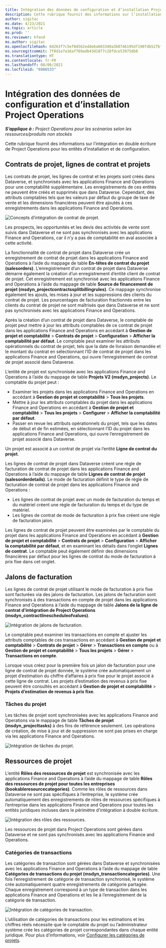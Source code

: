```yaml
---
title: Intégration des données de configuration et d’installation Project Operations
description: Cette rubrique fournit des informations sur l’installation et la configuration de mappages à double écriture Project Operations.
author: sigitac
ms.date: 4/23/2021
ms.topic: article
ms.prod: ''
ms.reviewer: kfend
ms.author: sigitac
ms.openlocfilehash: 6d263f7c5ef0d562edde6a603340a3b8746195df190fdb527bfa40297f68eed2
ms.sourcegitcommit: 7f8d1e7a16af769adb43d1877c28fdce53975db8
ms.translationtype: HT
ms.contentlocale: fr-FR
ms.lasthandoff: 08/06/2021
ms.locfileid: "6986533"
---
```

# <a name="project-operations-setup-and-configuration-data-integration"></a>Intégration des données de configuration et d’installation Project Operations

_**S’applique à :** Project Operations pour les scénarios selon les ressources/produits non stockés_

Cette rubrique fournit des informations sur l’intégration en double écriture de Project Operations pour les entités d’installation et de configuration.

## <a name="project-contracts-contract-lines-and-projects"></a>Contrats de projet, lignes de contrat et projets

Les contrats de projet, les lignes de contrat et les projets sont créés dans Dataverse, et synchronisés avec les applications Finance and Operations pour une comptabilité supplémentaire. Les enregistrements de ces entités ne peuvent être créés et supprimés que dans Dataverse. Cependant, des attributs comptables tels que les valeurs par défaut du groupe de taxe de vente et les dimensions financières peuvent être ajoutés à ces enregistrements dans les applications Finance and Operations.

  ![Concepts d’intégration de contrat de projet.](./media/1ProjectContract.jpg)

Les prospects, les opportunités et les devis des activités de vente sont suivis dans Dataverse et ne sont pas synchronisés avec les applications Finance and Operations, car il n’y a pas de comptabilité en aval associée à cette activité.

La fonctionnalité de contrat de projet dans Dataverse crée un enregistrement de contrat de projet dans les applications Finance and Operations à l’aide du mappage de table **En-têtes de contrat du projet (salesorders)**. L’enregistrement d’un contrat de projet dans Dataverse démarre également la création d’un enregistrement d’entité client de contrat de projet. Cet enregistrement est synchronisé avec les applications Finance and Operations à l’aide du mappage de table **Source de financement de projet (msdyn\_projectcontractssplitbillingrules)**. Ce mappage synchronise également les ajouts, les mises à jour et les suppressions des clients du contrat de projet. Les pourcentages de facturation fractionnés entre les clients du contrat de projet ne sont maîtrisés que dans Dataverse et ne sont pas synchronisés avec les applications Finance and Operations.

Après la création d’un contrat de projet dans Dataverse, le comptable de projet peut mettre à jour les attributs comptables de ce contrat de projet dans les applications Finance and Operations en accédant à **Gestion de projet et comptabilité** > **Contrats de projet** > **Configuration** > **Afficher la comptabilité par défaut**. Le comptable peut examiner les attributs opérationnels du contrat de projet, tels que la date de livraison demandée et le montant du contrat en sélectionnant l’ID de contrat de projet dans les applications Finance and Operations, qui ouvre l’enregistrement de contrat de projet associé dans Dataverse.

L’entité de projet est synchronisée avec les applications Finance and Operations à l’aide du mappage de table **Projets V2 (msdyn\_projects)**. Le comptable du projet peut :

  - Examiner les projets dans les applications Finance and Operations en accédant à **Gestion de projet et comptabilité** > **Tous les projets**. 
  - Mettre à jour les attributs comptables du projet dans les applications Finance and Operations en accédant à **Gestion de projet et comptabilité** > **Tous les projets** > **Configurer** > **Afficher la comptabilité par défaut**.  
  - Passer en revue les attributs opérationnels du projet, tels que les dates de début et de fin estimées, en sélectionnant l’ID du projet dans les applications Finance and Operations, qui ouvre l’enregistrement de projet associé dans Dataverse.

Un projet est associé à un contrat de projet via l’entité **Ligne de contrat du projet**.

Les lignes de contrat de projet dans Dataverse créent une règle de facturation de contrat de projet dans les applications Finance and Operations à l’aide du mappage de table **Lignes de contrat de projet (salesorderdetails)**. Le mode de facturation définit le type de règle de facturation de contrat de projet dans les applications Finance and Operations :

  - Les lignes de contrat de projet avec un mode de facturation du temps et du matériel créent une règle de facturation du temps et du type de matériel.
  - Les lignes de contrat de mode de facturation à prix fixe créent une règle de facturation jalon.

Les lignes de contrat de projet peuvent être examinées par le comptable du projet dans les applications Finance and Operations en accédant à **Gestion de projet et comptabilité** > **Contrats de projet** > **Configuration** > **Afficher la comptabilité par défaut**, et en examinant les détails dans l’onglet **Lignes de contrat**. Le comptable peut également définir des dimensions financières par défaut pour les lignes de contrat du mode de facturation à prix fixe dans cet onglet.

## <a name="billing-milestones"></a>Jalons de facturation

Les lignes de contrat de projet utilisant le mode de facturation à prix fixe sont facturées via des jalons de facturation. Les jalons de facturation sont synchronisés à des transactions en compte de projet dans les applications Finance and Operations à l’aide du mappage de table **Jalons de la ligne de contrat d’intégration de Project Operations (msdyn\_contractlinescheduleofvalues)**.

  ![Intégration de jalons de facturation.](./media/2Milestones.jpg)

Le comptable peut examiner les transactions en compte et ajuster les attributs comptables de ces transactions en accédant à **Gestion de projet et comptabilité** > **Contrats de projet** > **Gérer** > **Transactions en compte** ou à **Gestion de projet et comptabilité** > **Tous les projets** > **Gérer** > **Transactions en compte**.

Lorsque vous créez pour la première fois un jalon de facturation pour une ligne de contrat de projet donnée, le système crée automatiquement un projet d’estimation du chiffre d’affaires à prix fixe pour le projet associé à cette ligne de contrat. Les projets d’estimation des revenus à prix fixe peuvent être consultés en accédant à **Gestion de projet et comptabilité** > **Projets d’estimation de revenus à prix fixe**.

### <a name="project-tasks"></a>Tâches du projet

Les tâches de projet sont synchronisées avec les applications Finance and Operations via le mappage de table **Tâches de projet (msdyn\_projecttasks)** à des fins de référence seulement. Les opérations de création, de mise à jour et de suppression ne sont pas prises en charge via les applications Finance and Operations.

  ![Intégration de tâches du projet.](./media/3Tasks.jpg)

## <a name="project-resources"></a>Ressources de projet

L’entité **Rôles des ressources de projet** est synchronisée avec les applications Finance and Operations à l’aide du mappage de table **Rôles des ressources de projet pour toutes les entreprises (bookableresourcecategories)**. Comme les rôles de ressources dans Dataverse ne sont pas spécifiques à l’entreprise, le système crée automatiquement des enregistrements de rôles de ressources spécifiques à l’entreprise dans les applications Finance and Operations pour toutes les entités juridiques incluses dans le périmètre d’intégration à double écriture.

![Intégration des rôles des ressources.](./media/5Resources.jpg)

Les ressources de projet dans Project Operations sont gérées dans Dataverse et ne sont pas synchronisés avec les applications Finance and Operations.

### <a name="transaction-categories"></a>Catégories de transactions

Les catégories de transaction sont gérées dans Dataverse et synchronisées avec les applications Finance and Operations à l’aide du mappage de table **Catégories de transactions du projet (msdyn\_transactioncategories)**. Une fois l’enregistrement de catégorie de transaction synchronisé, le système crée automatiquement quatre enregistrements de catégorie partagée. Chaque enregistrement correspond à un type de transaction dans les applications Finance and Operations et les lie à l’enregistrement de la catégorie de transaction.

![Intégration de catégories de transaction.](./media/4TransactionCategories.jpg)

L’utilisation de catégories de transactions pour les estimations et les chiffres réels nécessite que le comptable du projet ou l’administrateur système crée les catégories de projet correspondantes dans chaque entité juridique. Pour plus d’informations, voir [Configurer les catégories de projets](../project-accounting/configure-project-categories.md).
